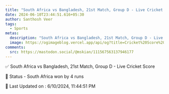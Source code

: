 ```yaml
---
title: "South Africa vs Bangladesh, 21st Match, Group D - Live Cricket Score"
date: 2024-06-10T23:44:51.616+05:30
author: Santhosh Veer
tags:
  - Sports
metas:
  description: "South Africa vs Bangladesh, 21st Match, Group D - Live Cricket Score - South Africa won by 4 runs"
  image: https://ogimageblog.vercel.app/api/og?title=Cricket%20Score%20%F0%9F%8F%8F
comments:
  src: https://mastodon.social/@mskian/111567563137946177
---
```


✅ South Africa vs Bangladesh, 21st Match, Group D - Live Cricket Score

📑 Status - South Africa won by 4 runs

<!--more-->

📝 Last Updated on : 6/10/2024, 11:44:51 PM
